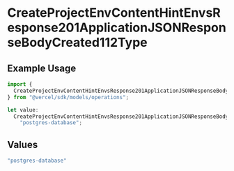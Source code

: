 # CreateProjectEnvContentHintEnvsResponse201ApplicationJSONResponseBodyCreated112Type

## Example Usage

```typescript
import {
  CreateProjectEnvContentHintEnvsResponse201ApplicationJSONResponseBodyCreated112Type,
} from "@vercel/sdk/models/operations";

let value:
  CreateProjectEnvContentHintEnvsResponse201ApplicationJSONResponseBodyCreated112Type =
    "postgres-database";
```

## Values

```typescript
"postgres-database"
```